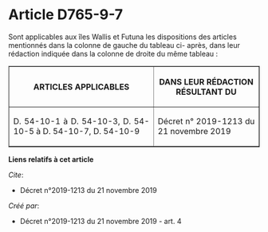 # Article D765-9-7

Sont applicables aux îles Wallis et Futuna les dispositions des articles mentionnés dans la colonne de gauche du tableau ci-
après, dans leur rédaction indiquée dans la colonne de droite du même tableau : 

<table border="1">
  <tbody>
    <tr>
      <th>

ARTICLES APPLICABLES </th>
      <th>

DANS LEUR RÉDACTION RÉSULTANT DU </th>
    </tr>
    <tr>
      <td align="justify">

D. 54-10-1 à D. 54-10-3, D. 54-10-5 à D. 54-10-7, D. 54-10-9 </td>
      <td align="justify">

Décret n° 2019-1213 du 21 novembre 2019
</td>
    </tr>
  </tbody>
</table>

**Liens relatifs à cet article**

_Cite_:

  - Décret n°2019-1213 du 21 novembre 2019

_Créé par_:

  - Décret n°2019-1213 du 21 novembre 2019 - art. 4
